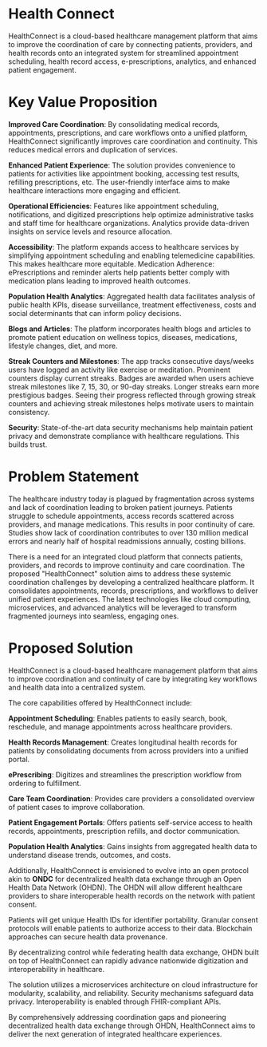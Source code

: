 
# Health Connect

HealthConnect is a cloud-based healthcare management platform that aims to improve the coordination of care by connecting patients, providers, and health records onto an integrated system for streamlined appointment scheduling, health record access, e-prescriptions, analytics, and enhanced patient engagement.
# Key Value Proposition

**Improved Care Coordination**: By consolidating medical records, appointments, prescriptions, and care workflows onto a unified platform, HealthConnect significantly improves care coordination and continuity. This reduces medical errors and duplication of services.

**Enhanced Patient Experience**: The solution provides convenience to patients for activities like appointment booking, accessing test results, refilling prescriptions, etc. The user-friendly interface aims to make healthcare interactions more engaging and efficient.

**Operational Efficiencies**: Features like appointment scheduling, notifications, and digitized prescriptions help optimize administrative tasks and staff time for healthcare organizations. Analytics provide data-driven insights on service levels and resource allocation.

**Accessibility**: The platform expands access to healthcare services by simplifying appointment scheduling and enabling telemedicine capabilities. This makes healthcare more equitable.
Medication Adherence: ePrescriptions and reminder alerts help patients better comply with medication plans leading to improved health outcomes.

**Population Health Analytics**: Aggregated health data facilitates analysis of public health KPIs, disease surveillance, treatment effectiveness, costs and social determinants that can inform policy decisions.

**Blogs and Articles**: The platform incorporates health blogs and articles to promote patient education on wellness topics, diseases, medications, lifestyle changes, diet, and more.

**Streak Counters and Milestones**: The app tracks consecutive days/weeks users have logged an activity like exercise or meditation. Prominent counters display current streaks. Badges are awarded when users achieve streak milestones like 7, 15, 30, or 90-day streaks. Longer streaks earn more prestigious badges. Seeing their progress reflected through growing streak counters and achieving streak milestones helps motivate users to maintain consistency.

**Security**: State-of-the-art data security mechanisms help maintain patient privacy and demonstrate compliance with healthcare regulations. This builds trust.
# Problem Statement

The healthcare industry today is plagued by fragmentation across systems and lack of coordination leading to broken patient journeys. Patients struggle to schedule appointments, access records scattered across providers, and manage medications. This results in poor continuity of care. Studies show lack of coordination contributes to over 130 million medical errors and nearly half of hospital readmissions annually, costing billions.

There is a need for an integrated cloud platform that connects patients, providers, and records to improve continuity and care coordination. The proposed "HealthConnect" solution aims to address these systemic coordination challenges by developing a centralized healthcare platform. It consolidates appointments, records, prescriptions, and workflows to deliver unified patient experiences. The latest technologies like cloud computing, microservices, and advanced analytics will be leveraged to transform fragmented journeys into seamless, engaging ones.
# Proposed Solution

HealthConnect is a cloud-based healthcare management platform that aims to improve coordination and continuity of care by integrating key workflows and health data into a centralized system.

The core capabilities offered by HealthConnect include:

**Appointment Scheduling**: Enables patients to easily search, book, reschedule, and manage appointments across healthcare providers.

**Health Records Management**: Creates longitudinal health records for patients by consolidating documents from across providers into a unified portal.

**ePrescribing**: Digitizes and streamlines the prescription workflow from ordering to fulfillment.

**Care Team Coordination**: Provides care providers a consolidated overview of patient cases to improve collaboration.

**Patient Engagement Portals**: Offers patients self-service access to health records, appointments, prescription refills, and doctor communication.

**Population Health Analytics**: Gains insights from aggregated health data to understand disease trends, outcomes, and costs.

Additionally, HealthConnect is envisioned to evolve into an open protocol akin to **ONDC** for decentralized health data exchange through an Open Health Data Network (OHDN). The OHDN will allow different healthcare providers to share interoperable health records on the network with patient consent.

Patients will get unique Health IDs for identifier portability. Granular consent protocols will enable patients to authorize access to their data. Blockchain approaches can secure health data provenance.

By decentralizing control while federating health data exchange, OHDN built on top of HealthConnect can rapidly advance nationwide digitization and interoperability in healthcare.

The solution utilizes a microservices architecture on cloud infrastructure for modularity, scalability, and reliability. Security mechanisms safeguard data privacy. Interoperability is enabled through FHIR-compliant APIs.

By comprehensively addressing coordination gaps and pioneering decentralized health data exchange through OHDN, HealthConnect aims to deliver the next generation of integrated healthcare experiences.
